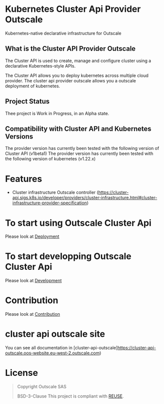 # Kubernetes Cluster Api Provider Outscale

Kubernetes-native declarative infrastructure for Outscale

## What is the Cluster API Provider Outscale

The Cluster API is used to create, manage and configure cluster using a declarative Kubernetes-style APIs.

The Cluster API allows you to deploy kubernetes across multiple cloud provider. The cluster api provider outscale allows you a outscale deployment of kubernetes.

## Project Status
 
Thee project is Work in Progress,  in an Alpha state.


## Compatibility with Cluster API and Kubernetes Versions

The provider version has currently been tested with the following version of Cluster API (v1beta1)
The provider version has currently been tested with the following version of kubernetes (v1.22.x)
# Features

- Cluster infrastructure Outscale controller (https://cluster-api.sigs.k8s.io/developer/providers/cluster-infrastructure.html#cluster-infrastructure-provider-specification)

# To start using Outscale Cluster Api
Please look at [Deployment](./docs/src/topics/get-started-with-clusterctl.md)

# To start developping Outscale Cluster Api
Please look at [Development](./docs/src/developers/developement.md)

# Contribution
Please look at [Contribution](CONTRIBUTING.md)

# cluster api outscale site

You can see all documentation in [cluster-api-outscale]https://cluster-api-outscale.oos-website.eu-west-2.outscale.com)

# License

> Copyright Outscale SAS
>
> BSD-3-Clause
This project is compliant with [REUSE](https://reuse.software/).
